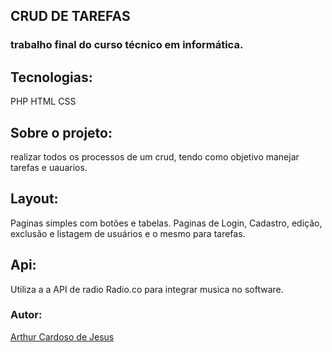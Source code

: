 ## CRUD DE TAREFAS

### trabalho final do curso técnico em informática.


## Tecnologias:

PHP
HTML
CSS


## Sobre o projeto:

realizar todos os processos de um crud, tendo como objetivo manejar tarefas e uauarios.

## Layout:

Paginas simples com botões e tabelas.
Paginas de Login, Cadastro, edição, exclusão e listagem de usuários e o mesmo para tarefas.

## Api:

Utiliza a a API de radio <a link="https://radio.co/api"> Radio.co </a> para integrar musica no software.



### Autor:

<a href="https://github.com/Arthur-Cardoso-de-Jesus">Arthur Cardoso de Jesus</a>

